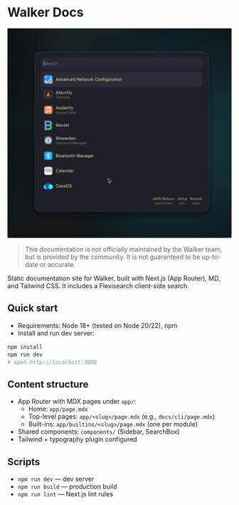 # Walker Docs
![Screenshot](screenshot.png "Walker Screenshot")
> This documentation is not officially maintained by the Walker team, but is provided by the community.
> It is not guaranteed to be up-to-date or accurate.

Static documentation site for Walker, built with Next.js (App Router), MD, and Tailwind CSS. It includes a Flexisearch client-side search.

## Quick start

- Requirements: Node 18+ (tested on Node 20/22), npm
- Install and run dev server:

```bash
npm install
npm run dev
# open http://localhost:3000
```

## Content structure

- App Router with MDX pages under `app/`:
    - Home: `app/page.mdx`
    - Top-level pages: `app/<slug>/page.mdx` (e.g., `docs/cli/page.mdx`)
    - Built-ins: `app/builtins/<slug>/page.mdx` (one per module)
- Shared components: `components/` (Sidebar, SearchBox)
- Tailwind + typography plugin configured

## Scripts

- `npm run dev` — dev server
- `npm run build` — production build
- `npm run lint` — Next.js lint rules
